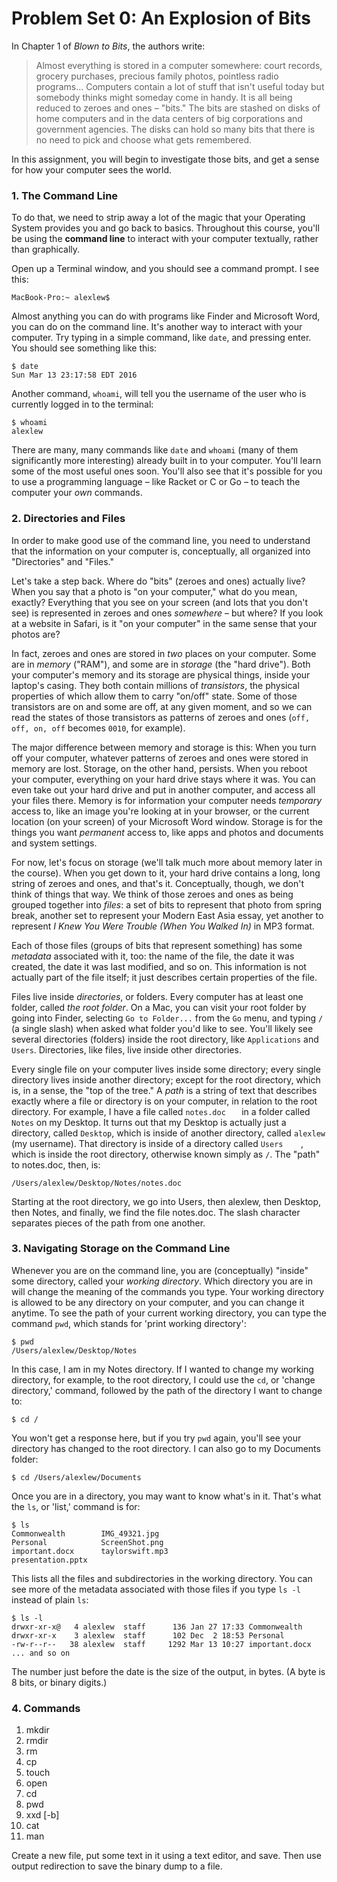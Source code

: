 # Problem Set 0: An Explosion of Bits
In Chapter 1 of *Blown to Bits*, the authors write:

> Almost everything is stored in a computer somewhere: court records, grocery purchases, precious family photos, pointless radio programs... Computers contain a lot of stuff that isn't useful today but somebody thinks might someday come in handy. It is all being reduced to zeroes and ones – "bits." The bits are stashed on disks of home computers and in the data centers of big corporations and government agencies. The disks can hold so many bits that there is no need to pick and choose what gets remembered.

In this assignment, you will begin to investigate those bits, and get a sense for how your computer sees the world.

### 1. The Command Line

To do that, we need to strip away a lot of the magic that your Operating System provides you and go back to basics. Throughout this course, you'll be using the **command line** to interact with your computer textually, rather than graphically.

Open up a Terminal window, and you should see a command prompt. I see this:

	MacBook-Pro:~ alexlew$ 

Almost anything you can do with programs like Finder and Microsoft Word, you can do on the command line. It's another way to interact with your computer. Try typing in a simple command, like `date`, and pressing enter. You should see something like this:

	$ date
	Sun Mar 13 23:17:58 EDT 2016
    
Another command, `whoami`, will tell you the username of the user who is currently logged in to the terminal:

	$ whoami
    alexlew

There are many, many commands like `date` and `whoami` (many of them significantly more interesting) already built in to your computer. You'll learn some of the most useful ones soon. You'll also see that it's possible for you to use a programming language – like Racket or C or Go – to teach the computer your *own* commands.

### 2. Directories and Files

In order to make good use of the command line, you need to understand that the information on your computer is, conceptually, all organized into "Directories" and "Files."

Let's take a step back. Where do "bits" (zeroes and ones) actually live? When you say that a photo is "on your computer," what do you mean, exactly? Everything that you see on your screen (and lots that you don't see) is represented in zeroes and ones *somewhere* – but where? If you look at a website in Safari, is it "on your computer" in the same sense that your photos are?

In fact, zeroes and ones are stored in *two* places on your computer. Some are in *memory* ("RAM"), and some are in *storage* (the "hard drive"). Both your computer's memory and its storage are physical things, inside your laptop's casing. They both contain millions of *transistors*, the physical properties of which allow them to carry "on/off" state. Some of those transistors are on and some are off, at any given moment, and so we can read the states of those transistors as patterns of zeroes and ones (`off, off, on, off` becomes `0010`, for example).

The major difference between memory and storage is this: When you turn off your computer, whatever patterns of zeroes and ones were stored in memory are lost. Storage, on the other hand, persists. When you reboot your computer, everything on your hard drive stays where it was. You can even take out your hard drive and put in another computer, and access all your files there. Memory is for information your computer needs *temporary* access to, like an image you're looking at in your browser, or the current location (on your screen) of your Microsoft Word window. Storage is for the things you want *permanent* access to, like apps and photos and documents and system settings.

For now, let's focus on storage (we'll talk much more about memory later in the course). When you get down to it, your hard drive contains a long, long string of zeroes and ones, and that's it. Conceptually, though, we don't think of things that way. We think of those zeroes and ones as being grouped together into *files*: a set of bits to represent that photo from spring break, another set to represent your Modern East Asia essay, yet another to represent *I Knew You Were Trouble (When You Walked In)* in MP3 format. 

Each of those files (groups of bits that represent something) has some *metadata* associated with it, too: the name of the file, the date it was created, the date it was last modified, and so on. This information is not actually part of the file itself; it just describes certain properties of the file. 

Files live inside *directories*, or folders. Every computer has at least one folder, called *the root folder*. On a Mac, you can visit your root folder by going into Finder, selecting `Go to Folder...` from the `Go` menu, and typing `/` (a single slash) when asked what folder you'd like to see. You'll likely see several directories (folders) inside the root directory, like `Applications` and `Users`. Directories, like files, live inside other directories.

Every single file on your computer lives inside some directory; every single directory lives inside another directory; except for the root directory, which is, in a sense, the "top of the tree." A *path* is a string of text that describes exactly where a file or directory is on your computer, in relation to the root directory. For example, I have a file called `notes.doc	` in a folder called `Notes` on my Desktop. It turns out that my Desktop is actually just a directory, called `Desktop`, which is inside of another directory, called `alexlew` (my username). That directory is inside of a directory called `Users	`, which is inside the root directory, otherwise known simply as `/`. The "path" to notes.doc, then, is:

	/Users/alexlew/Desktop/Notes/notes.doc

Starting at the root directory, we go into Users, then alexlew, then Desktop, then Notes, and finally, we find the file notes.doc. The slash character separates pieces of the path from one another.

### 3. Navigating Storage on the Command Line

Whenever you are on the command line, you are (conceptually) "inside" some directory, called your *working directory*. Which directory you are in will change the meaning of the commands you type. Your working directory is allowed to be any directory on your computer, and you can change it anytime. To see the path of your current working directory, you can type the command `pwd`, which stands for 'print working directory':

	$ pwd
    /Users/alexlew/Desktop/Notes

In this case, I am in my Notes directory. If I wanted to change my working directory, for example, to the root directory, I could use the `cd`, or 'change directory,' command, followed by the path of the directory I want to change to:

	$ cd /

You won't get a response here, but if you try `pwd` again, you'll see your directory has changed to the root directory. I can also go to my Documents folder:

	$ cd /Users/alexlew/Documents
    
Once you are in a directory, you may want to know what's in it. That's what the `ls`, or 'list,' command is for:

	$ ls
    Commonwealth		IMG_49321.jpg
    Personal			ScreenShot.png
    important.docx		taylorswift.mp3
    presentation.pptx	
    
This lists all the files and subdirectories in the working directory. You can see more of the metadata associated with those files if you type `ls -l` instead of plain `ls`:

	$ ls -l
	drwxr-xr-x@   4 alexlew  staff      136 Jan 27 17:33 Commonwealth
	drwxr-xr-x    3 alexlew  staff      102 Dec  2 18:53 Personal
	-rw-r--r--   38 alexlew  staff     1292 Mar 13 10:27 important.docx
    ... and so on

The number just before the date is the size of the output, in bytes. (A byte is 8 bits, or binary digits.)

### 4. Commands

1. mkdir
2. rmdir
3. rm
4. cp
5. touch
6. open
7. cd
8. pwd
9. xxd [-b]
10. cat
11. man

Create a new file, put some text in it using a text editor, and save. Then use output redirection to save the binary dump to a file.
